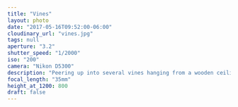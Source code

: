 ```yaml
---
title: "Vines"
layout: photo
date: "2017-05-16T09:52:00-06:00"
cloudinary_url: "vines.jpg"
tags: null
aperture: "3.2"
shutter_speed: "1/2000"
iso: "200"
camera: "Nikon D5300"
description: "Peering up into several vines hanging from a wooden ceiling."
focal_length: "35mm"
height_at_1200: 800
draft: false
---
```

